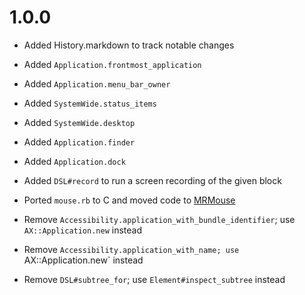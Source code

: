 # 1.0.0 

  * Added History.markdown to track notable changes
  * Added `Application.frontmost_application`
  * Added `Application.menu_bar_owner`
  * Added `SystemWide.status_items`
  * Added `SystemWide.desktop`
  * Added `Application.finder`
  * Added `Application.dock`
  * Added `DSL#record` to run a screen recording of the given block

  * Ported `mouse.rb` to C and moved code to [MRMouse](https://github.com/ferrous26/MRMouse)

  * Remove `Accessibility.application_with_bundle_identifier`; use `AX::Application.new` instead
  * Remove `Accessibility.application_with_name; use `AX::Application.new` instead
  * Remove `DSL#subtree_for`; use `Element#inspect_subtree` instead

